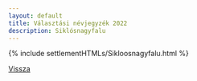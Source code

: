 ```yaml
---
layout: default
title: Választási névjegyzék 2022
description: Siklósnagyfalu
---
```


{% include settlementHTMLs/Sikloosnagyfalu.html %}

[Vissza](../)